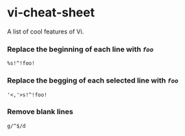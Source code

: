 # vi-cheat-sheet
A list of cool features of Vi.

### Replace the beginning of each line with *`foo`*
```
%s!^!foo!
```

### Replace the begging of each selected line with *`foo`*
```
'<,'>s!^!foo!
```

### Remove blank lines
```
g/^$/d
```
